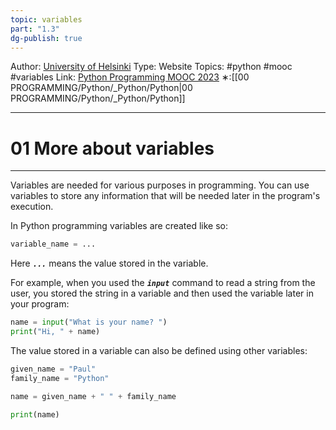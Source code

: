 ```yaml
---
topic: variables
part: "1.3"
dg-publish: true
---
```

Author: [University of Helsinki](https://programming-23.mooc.fi/)
Type: Website
Topics: #python #mooc #variables
Link: [Python Programming MOOC 2023](https://programming-23.mooc.fi/)
∗:[[00 PROGRAMMING/Python/_Python/Python\|00 PROGRAMMING/Python/_Python/Python]] 

---
# 01 More about variables

--- 
Variables are needed for various purposes in programming. 
You can use variables to store any information that will be needed later in the program's execution.

In Python programming variables are created like so:

```python
variable_name = ...
```

Here ___`...`___ means the value stored in the variable.

For example, when you used the ___`input`___ command to read a string from the user, you stored the string in a variable and then used the variable later in your program:

```python
name = input("What is your name? ")
print("Hi, " + name)
```

The value stored in a variable can also be defined using other variables:

```python
given_name = "Paul"
family_name = "Python"

name = given_name + " " + family_name

print(name)
```